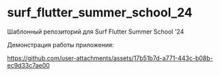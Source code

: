 # surf_flutter_summer_school_24

Шаблонный репозиторий для Surf Flutter Summer School '24

Демонстрация работы приложения:

https://github.com/user-attachments/assets/17b51b7d-a771-443c-b08b-ec9d33c7ae00
